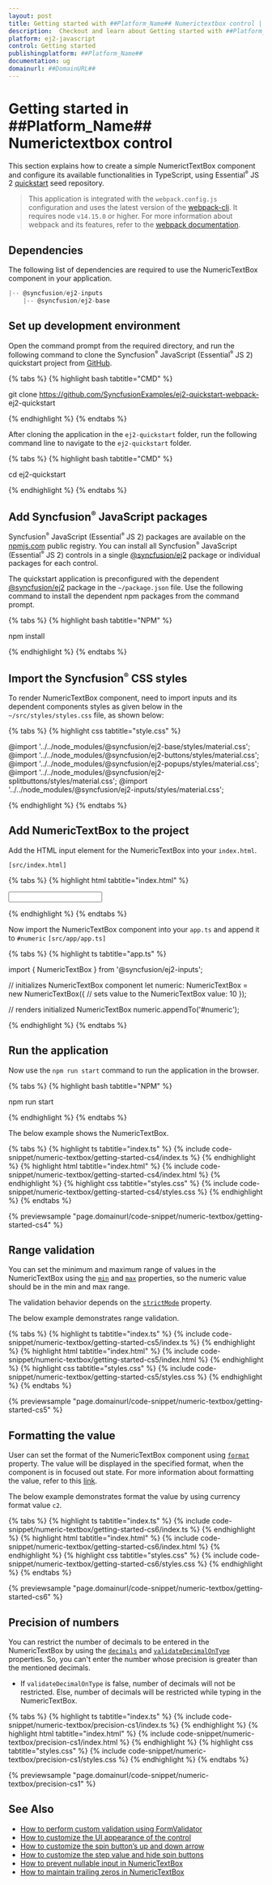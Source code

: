 ```yaml
---
layout: post
title: Getting started with ##Platform_Name## Numerictextbox control | Syncfusion
description:  Checkout and learn about Getting started with ##Platform_Name## Numerictextbox control of Syncfusion Essential JS 2 and more details.
platform: ej2-javascript
control: Getting started 
publishingplatform: ##Platform_Name##
documentation: ug
domainurl: ##DomainURL##
---
```


# Getting started in ##Platform_Name## Numerictextbox control

This section explains how to create a simple NumerictTextBox component and configure its available functionalities in TypeScript, using Essential<sup style="font-size:70%">&reg;</sup> JS 2 [quickstart](https://github.com/SyncfusionExamples/ej2-quickstart-webpack-) seed repository.

> This application is integrated with the `webpack.config.js` configuration and uses the latest version of the [webpack-cli](https://webpack.js.org/api/cli/#commands). It requires node `v14.15.0` or higher. For more information about webpack and its features, refer to the [webpack documentation](https://webpack.js.org/guides/getting-started/).


## Dependencies

The following list of dependencies are required to use the NumericTextBox component in your application.

```javascript
|-- @syncfusion/ej2-inputs
    |-- @syncfusion/ej2-base
```

## Set up development environment

Open the command prompt from the required directory, and run the following command to clone the Syncfusion<sup style="font-size:70%">&reg;</sup> JavaScript (Essential<sup style="font-size:70%">&reg;</sup> JS 2) quickstart project from [GitHub](https://github.com/SyncfusionExamples/ej2-quickstart-webpack-).

{% tabs %}
{% highlight bash tabtitle="CMD" %}

git clone https://github.com/SyncfusionExamples/ej2-quickstart-webpack- ej2-quickstart

{% endhighlight %}
{% endtabs %}

After cloning the application in the `ej2-quickstart` folder, run the following command line to navigate to the `ej2-quickstart` folder.

{% tabs %}
{% highlight bash tabtitle="CMD" %}

cd ej2-quickstart

{% endhighlight %}
{% endtabs %}

## Add Syncfusion<sup style="font-size:70%">&reg;</sup> JavaScript packages

Syncfusion<sup style="font-size:70%">&reg;</sup> JavaScript (Essential<sup style="font-size:70%">&reg;</sup> JS 2) packages are available on the [npmjs.com](https://www.npmjs.com/~syncfusionorg) public registry. You can install all Syncfusion<sup style="font-size:70%">&reg;</sup> JavaScript (Essential<sup style="font-size:70%">&reg;</sup> JS 2) controls in a single [@syncfusion/ej2](https://www.npmjs.com/package/@syncfusion/ej2) package or individual packages for each control.

The quickstart application is preconfigured with the dependent [@syncfusion/ej2](https://www.npmjs.com/package/@syncfusion/ej2) package in the `~/package.json` file. Use the following command to install the dependent npm packages from the command prompt.

{% tabs %}
{% highlight bash tabtitle="NPM" %}

npm install

{% endhighlight %}
{% endtabs %}

## Import the Syncfusion<sup style="font-size:70%">&reg;</sup> CSS styles

To render NumericTextBox component, need to import inputs and its dependent components styles as given below in the `~/src/styles/styles.css` file, as shown below:  

{% tabs %}
{% highlight css tabtitle="style.css" %}

@import '../../node_modules/@syncfusion/ej2-base/styles/material.css';
@import '../../node_modules/@syncfusion/ej2-buttons/styles/material.css';
@import '../../node_modules/@syncfusion/ej2-popups/styles/material.css';
@import '../../node_modules/@syncfusion/ej2-splitbuttons/styles/material.css';
@import '../../node_modules/@syncfusion/ej2-inputs/styles/material.css';

{% endhighlight %}
{% endtabs %}

## Add NumericTextBox to the project

Add the HTML input element for the NumericTextBox into your `index.html`.

`[src/index.html]`

{% tabs %}
{% highlight html tabtitle="index.html" %}

<!DOCTYPE html>
<html lang="en">

<head>
    <title>Essential JS 2 NumericTextBox component</title>
    <meta charset="utf-8" />
    <meta name="viewport" content="width=device-width, initial-scale=1.0, user-scalable=no" />
    <meta name="description" content="Essential JS 2" />
    <meta name="author" content="Syncfusion" />
    <link rel="shortcut icon" href="resources/favicon.ico" />
    <link href="https://maxcdn.bootstrapcdn.com/bootstrap/3.3.7/css/bootstrap.min.css" rel="stylesheet" />
</head>

<body>
    <div>
      <!--element which is going to render the NumericTextBox -->
          <input id="numeric" type="text" />
    </div>
</body>

</html>

{% endhighlight %}
{% endtabs %}

Now import the NumericTextBox component into your `app.ts` and append it to `#numeric`
`[src/app/app.ts]`

{% tabs %}
{% highlight ts tabtitle="app.ts" %}

import { NumericTextBox } from '@syncfusion/ej2-inputs';

// initializes NumericTextBox component
let numeric: NumericTextBox = new NumericTextBox({
    // sets value to the NumericTextBox
    value: 10
});

// renders initialized NumericTextBox
numeric.appendTo('#numeric');

{% endhighlight %}
{% endtabs %}

## Run the application

Now use the `npm run start` command to run the application in the browser.

{% tabs %}
{% highlight bash tabtitle="NPM" %}

npm run start

{% endhighlight %}
{% endtabs %}

The below example shows the NumericTextBox.

{% tabs %}
{% highlight ts tabtitle="index.ts" %}
{% include code-snippet/numeric-textbox/getting-started-cs4/index.ts %}
{% endhighlight %}
{% highlight html tabtitle="index.html" %}
{% include code-snippet/numeric-textbox/getting-started-cs4/index.html %}
{% endhighlight %}
{% highlight css tabtitle="styles.css" %}
{% include code-snippet/numeric-textbox/getting-started-cs4/styles.css %}
{% endhighlight %}
{% endtabs %}
          
{% previewsample "page.domainurl/code-snippet/numeric-textbox/getting-started-cs4" %}

## Range validation

You can set the minimum and maximum range of values in the NumericTextBox using the [`min`](../api/numerictextbox/#min) and [`max`](../api/numerictextbox/#max) properties, so the numeric value should be in the min and max range.

The validation behavior depends on the [`strictMode`](../api/numerictextbox/#strictmode) property.

The below example demonstrates range validation.

{% tabs %}
{% highlight ts tabtitle="index.ts" %}
{% include code-snippet/numeric-textbox/getting-started-cs5/index.ts %}
{% endhighlight %}
{% highlight html tabtitle="index.html" %}
{% include code-snippet/numeric-textbox/getting-started-cs5/index.html %}
{% endhighlight %}
{% highlight css tabtitle="styles.css" %}
{% include code-snippet/numeric-textbox/getting-started-cs5/styles.css %}
{% endhighlight %}
{% endtabs %}
          
{% previewsample "page.domainurl/code-snippet/numeric-textbox/getting-started-cs5" %}

## Formatting the value

User can set the format of the NumericTextBox component using [`format`](../api/numerictextbox/#format) property. The value will be displayed in the specified format, when the component is in focused out state. For more information about formatting the value, refer to this [link](./formats/).

The below example demonstrates format the value by using currency format value `c2`.

{% tabs %}
{% highlight ts tabtitle="index.ts" %}
{% include code-snippet/numeric-textbox/getting-started-cs6/index.ts %}
{% endhighlight %}
{% highlight html tabtitle="index.html" %}
{% include code-snippet/numeric-textbox/getting-started-cs6/index.html %}
{% endhighlight %}
{% highlight css tabtitle="styles.css" %}
{% include code-snippet/numeric-textbox/getting-started-cs6/styles.css %}
{% endhighlight %}
{% endtabs %}
          
{% previewsample "page.domainurl/code-snippet/numeric-textbox/getting-started-cs6" %}

## Precision of numbers

You can restrict the number of decimals to be entered in the NumericTextBox by using the [`decimals`](../api/numerictextbox/#decimals) and [`validateDecimalOnType`](../api/numerictextbox/#validatedecimalontype) properties. So, you can't enter the number whose precision is greater than the mentioned decimals.

* If `validateDecimalOnType` is false, number of decimals will not be restricted. Else, number of decimals will be restricted while typing in the NumericTextBox.

{% tabs %}
{% highlight ts tabtitle="index.ts" %}
{% include code-snippet/numeric-textbox/precision-cs1/index.ts %}
{% endhighlight %}
{% highlight html tabtitle="index.html" %}
{% include code-snippet/numeric-textbox/precision-cs1/index.html %}
{% endhighlight %}
{% highlight css tabtitle="styles.css" %}
{% include code-snippet/numeric-textbox/precision-cs1/styles.css %}
{% endhighlight %}
{% endtabs %}
          
{% previewsample "page.domainurl/code-snippet/numeric-textbox/precision-cs1" %}

## See Also

* [How to perform custom validation using FormValidator](./how-to/perform-custom-validation-using-form-validator/)
* [How to customize the UI appearance of the control](./how-to/customize-the-ui-appearance-of-the-control/)
* [How to customize the spin button’s up and down arrow](./how-to/customize-the-spin-buttons-up-and-down-arrow/)
* [How to customize the step value and hide spin buttons](./how-to/customize-the-step-value-and-hide-spin-buttons/)
* [How to prevent nullable input in NumericTextBox](./how-to/prevent-nullable-input-in-numerictextbox/)
* [How to maintain trailing zeros in NumericTextBox](./how-to/maintain-trailing-zeros-in-numerictextbox/)
